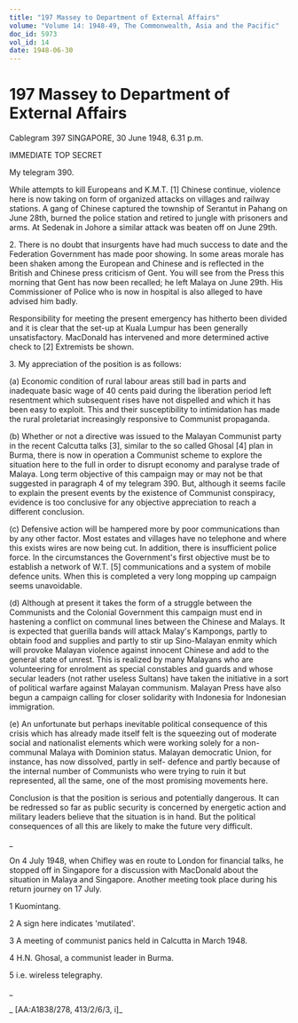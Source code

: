 ```yaml
---
title: "197 Massey to Department of External Affairs"
volume: "Volume 14: 1948-49, The Commonwealth, Asia and the Pacific"
doc_id: 5973
vol_id: 14
date: 1948-06-30
---
```


# 197 Massey to Department of External Affairs

Cablegram 397 SINGAPORE, 30 June 1948, 6.31 p.m.

IMMEDIATE TOP SECRET

My telegram 390.

While attempts to kill Europeans and K.M.T. [1] Chinese continue, violence here is now taking on form of organized attacks on villages and railway stations. A gang of Chinese captured the township of Serantut in Pahang on June 28th, burned the police station and retired to jungle with prisoners and arms. At Sedenak in Johore a similar attack was beaten off on June 29th.

2\. There is no doubt that insurgents have had much success to date and the Federation Government has made poor showing. In some areas morale has been shaken among the European and Chinese and is reflected in the British and Chinese press criticism of Gent. You will see from the Press this morning that Gent has now been recalled; he left Malaya on June 29th. His Commissioner of Police who is now in hospital is also alleged to have advised him badly.

Responsibility for meeting the present emergency has hitherto been divided and it is clear that the set-up at Kuala Lumpur has been generally unsatisfactory. MacDonald has intervened and more determined active check to [2] Extremists be shown.

3\. My appreciation of the position is as follows:

(a) Economic condition of rural labour areas still bad in parts and inadequate basic wage of 40 cents paid during the liberation period left resentment which subsequent rises have not dispelled and which it has been easy to exploit. This and their susceptibility to intimidation has made the rural proletariat increasingly responsive to Communist propaganda.

(b) Whether or not a directive was issued to the Malayan Communist party in the recent Calcutta talks [3], similar to the so called Ghosal [4] plan in Burma, there is now in operation a Communist scheme to explore the situation here to the full in order to disrupt economy and paralyse trade of Malaya. Long term objective of this campaign may or may not be that suggested in paragraph 4 of my telegram 390. But, although it seems facile to explain the present events by the existence of Communist conspiracy, evidence is too conclusive for any objective appreciation to reach a different conclusion.

(c) Defensive action will be hampered more by poor communications than by any other factor. Most estates and villages have no telephone and where this exists wires are now being cut. In addition, there is insufficient police force. In the circumstances the Government's first objective must be to establish a network of W.T. [5] communications and a system of mobile defence units. When this is completed a very long mopping up campaign seems unavoidable.

(d) Although at present it takes the form of a struggle between the Communists and the Colonial Government this campaign must end in hastening a conflict on communal lines between the Chinese and Malays. It is expected that guerilla bands will attack Malay's Kampongs, partly to obtain food and supplies and partly to stir up Sino-Malayan enmity which will provoke Malayan violence against innocent Chinese and add to the general state of unrest. This is realized by many Malayans who are volunteering for enrolment as special constables and guards and whose secular leaders (not rather useless Sultans) have taken the initiative in a sort of political warfare against Malayan communism. Malayan Press have also begun a campaign calling for closer solidarity with Indonesia for Indonesian immigration.

(e) An unfortunate but perhaps inevitable political consequence of this crisis which has already made itself felt is the squeezing out of moderate social and nationalist elements which were working solely for a non-communal Malaya with Dominion status. Malayan democratic Union, for instance, has now dissolved, partly in self- defence and partly because of the internal number of Communists who were trying to ruin it but represented, all the same, one of the most promising movements here.

Conclusion is that the position is serious and potentially dangerous. It can be redressed so far as public security is concerned by energetic action and military leaders believe that the situation is in hand. But the political consequences of all this are likely to make the future very difficult.

_

On 4 July 1948, when Chifley was en route to London for financial talks, he stopped off in Singapore for a discussion with MacDonald about the situation in Malaya and Singapore. Another meeting took place during his return journey on 17 July.

1 Kuomintang.

2 A sign here indicates 'mutilated'.

3 A meeting of communist panics held in Calcutta in March 1948.

4 H.N. Ghosal, a communist leader in Burma.

5 i.e. wireless telegraphy.

_

_ [AA:A1838/278, 413/2/6/3, i]_
